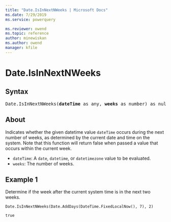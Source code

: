```yaml
---
title: "Date.IsInNextNWeeks | Microsoft Docs"
ms.date: 7/29/2019
ms.service: powerquery

ms.reviewer: owend
ms.topic: reference
author: minewiskan
ms.author: owend
manager: kfile
---
```

# Date.IsInNextNWeeks

## Syntax

<pre>
Date.IsInNextNWeeks(<b>dateTime</b> as any, <b>weeks</b> as number) as nullable logical
</pre>

## About
Indicates whether the given datetime value `dateTime` occurs during the next number of weeks, as determined by the current date and time on the system. Note that this function will return false when passed a value that occurs within the current week. <ul> <li><code>dateTime</code>: A <code>date</code>, <code>datetime</code>, or <code>datetimezone</code> value to be evaluated.</li> <li><code>weeks</code>: The number of weeks.</li> </ul>

## Example 1
Determine if the week after the current system time is in the next two weeks.

```powerquery-m
Date.IsInNextNWeeks(Date.AddDays(DateTime.FixedLocalNow(), 7), 2)
```

`true`

